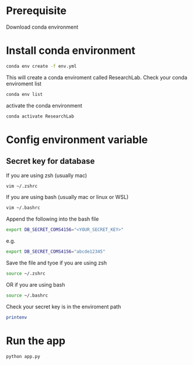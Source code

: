 # Prerequisite

Download conda environment

# Install conda environment

```sh
conda env create -f env.yml
```

This will create a conda enviroment called ResearchLab. Check your conda enviroment list

```sh
conda env list
```

activate the conda environment
```sh
conda activate ResearchLab 
```

# Config environment variable

## Secret key for database
If you are using zsh (usually mac)

```sh
vim ~/.zshrc
```

If you are using bash (usually mac or linux or WSL)

```sh
vim ~/.bashrc
```

Append the following into the bash file
```sh
export DB_SECRET_COMS4156="<YOUR_SECRET_KEY>"
```
e.g.
```sh
export DB_SECRET_COMS4156="abcde12345"
```

Save the file and tyoe if you are using zsh
```sh
source ~/.zshrc
```
OR if you are using bash
```sh
source ~/.bashrc
```

Check your secret key is in the enviroment path
```sh
printenv
```

# Run the app
```sh
python app.py
```
